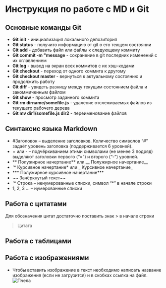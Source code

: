 # Инструкция по работе с MD и Git

## Основные команды Git
* **Git init** - инициализация локального депозитория
* **Git status** - получито информацию от git о его текщем состоянии
* **Git add** - добавить файл или файлы к следующему коммиту
* **Git commit -m "message** - сохранение в git последних изменений с их оглавлением
* **Git log** - вывод на экран всех коммитов с их хэш-кодами
* **Git checkout** - переход от одного коммита к другому
* **Git checkout master** - вернуться к актуальному состоянию и продолжить работу
* **Git diff** - увидеть разницу между текущим состоянием файла и закоммиченным файлом
* **Git show** - просмотр заданного коммита
* **Git rm dirname/somefile.js** - удаление отслеживаемых файлов из текущего рабочего дерева
* **Git mv dir1/somefile.js dir2** - переименование файлов

## Синтаксис языка Markdown
* #Заголовок – выделение заголовков. Количество символов “#” задаёт уровень заголовка (поддерживается 6 уровней).
* = или - – подчёркиванием этими символами (не менее 3 подряд) выделяют заголовки
первого (“=”) и второго (“-”) уровней.
* ** Полужирное начертание** или __ Полужирное начертание__
*  '* Курсивное начертание* или _ Курсивное начертание_
* *** Полужирное курсивное начертание***
* ~~ Зачёркнутый текст~~
* '* Строка – ненумерованные списки, символ “*” в начале строки
* 1, 2, 3 … – нумерованные списки

## Работа с цитатами
Для обозначения цитат достаточно поставить знак > в начале строки
> Цитата

## Работа с таблицами

## Работа с изображениями
* Чтобы вставить изображение в текст необходимо написать название изображения (если не загрузится) и в скобках ссылка на файл.
![Пчела](bee.jpg)

